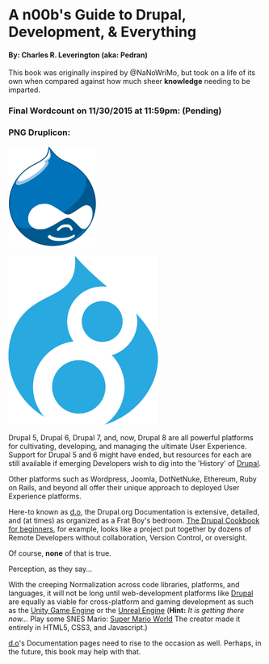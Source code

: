 # A n00b's Guide to Drupal, Development, & Everything
#### By: Charles R. Leverington \(aka: Pedran\)

This book was originally inspired by @NaNoWriMo, but took on a life of its own when compared against how much sheer **knowledge** needing to be imparted. 

### Final Wordcount on 11/30/2015 at 11:59pm: \(Pending\)

### PNG Druplicon: 

![Druplicon](https://github.com/cleverington/n00b-drupal-development/blob/master/images/drupal-logos/druplicon-logos/druplicon-small.png "Druplicon") 

![D8-Druplicon](https://github.com/cleverington/n00b-drupal-development/blob/master/images/drupal-logos/drupal-8-logo-isolated/drupal%208%20logo%20isolated%20CMYK%2072.png "D8-Druplicon") 

Drupal 5, Drupal 6, Drupal 7, and, now, Drupal 8 are all powerful platforms for cultivating, developing, and managing the ultimate User Experience. Support for Drupal 5 and 6 might have ended, but resources for each are still available if emerging Developers wish to dig into the 'History' of [Drupal](https://www.drupal.org/ "drupal.org").

Other platforms such as Wordpress, Joomla, DotNetNuke, Ethereum, Ruby on Rails, and beyond all offer their unique approach to deployed User Experience platforms.

Here-to known as [d.o](https://www.drupal.org/ "drupal.org"), the Drupal.org Documentation is extensive, detailed, and \(at times\) as organized as a Frat Boy's bedroom. [The Drupal Cookbook for beginners](https://www.drupal.org/documentation/customization/tutorials/beginners-cookbook "The Drupal Cookbook for beginners"), for example, looks like a project put together by dozens of Remote Developers without collaboration, Version Control, or oversight.

Of course, **none** of that is true. 

Perception, as they say...

With the creeping Normalization across code libraries, platforms, and languages, it will not be long until web-development platforms like [Drupal](https://www.drupal.org/ "Drupal") are equally as viable for cross-platform and gaming development as such as the [Unity Game Engine](https://unity3d.com/ "Unity") or the [Unreal Engine](https://www.unrealengine.com/ "Unreal Engine 4") \(**Hint:** *It is getting there now...* Play some SNES Mario: [Super Mario World](http://mario5.florian-rappl.de/#menu "Super Mario World") The creator made it entirely in HTML5, CSS3, and Javascript.\)

[d.o](https://www.drupal.org/ "drupal.org")'s Documentation pages need to rise to the occasion as well. Perhaps, in the future, this book may help with that. 

